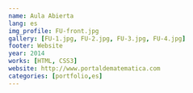 ```yaml
---
name: Aula Abierta
lang: es
img_profile: FU-front.jpg
gallery: [FU-1.jpg, FU-2.jpg, FU-3.jpg, FU-4.jpg]
footer: Website
year: 2014
works: [HTML, CSS3]
website: http://www.portaldematematica.com
categories: [portfolio,es]
---
```


